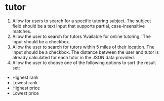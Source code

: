 # tutor

1. Allow for users to search for a specific tutoring subject. The subject field should be a text input that
supports partial, case-insensitive matches.
2. Allow the user to search for tutors ‘Available for online tutoring.’ The input should be a checkbox.
3. Allow the user to search for tutors within 5 miles of their location. The input should be a checkbox. The
distance between the user and tutor is already calculated for each tutor in the JSON data provided.
4. Allow the user to choose one of the following options to sort the result set:
- Highest rank
- Lowest rank
- Highest price
- Lowest price
